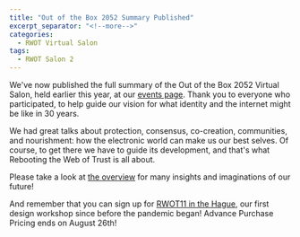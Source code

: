 ```yaml
---
title: "Out of the Box 2052 Summary Published"
excerpt_separator: "<!--more-->"
categories:
  - RWOT Virtual Salon
tags:
  - RWOT Salon 2
---
```


We've now published the full summary of the Out of the Box 2052 Virtual Salon, held earlier this year, at our [events page](/events/). Thank you to everyone who participated, to help guide our vision for what identity and the internet might be like in 30 years.

We had great talks about protection, consensus, co-creation, communities, and nourishment: how the electronic world can make us our best selves. Of course, to get there we have to guide its development, and that's what Rebooting the Web of Trust is all about.

Please take a look at [the overview](/salons/outofthebox2052) for many insights and imaginations of our future!

And remember that you can sign up for [RWOT11 in the Hague](https://www.eventbrite.com/e/rebooting-the-web-of-trust-xi-2022-the-hague-tickets-347605426187), our first design workshop since before the pandemic began! Advance Purchase Pricing ends on August 26th!
